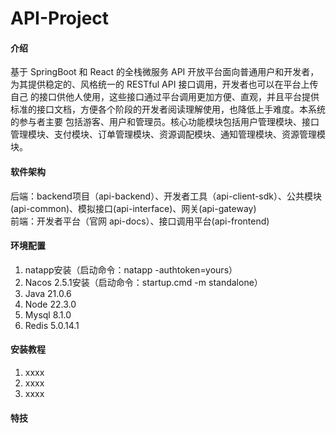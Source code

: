 # API-Project

#### 介绍
基于 SpringBoot 和 React 的全栈微服务 API 开放平台面向普通用户和开发者，为其提供稳定的、风格统一的 RESTful API 接口调用，开发者也可以在平台上传自己
的接口供他人使用，这些接口通过平台调用更加方便、直观，并且平台提供标准的接口文档，方便各个阶段的开发者阅读理解使用，也降低上手难度。本系统的参与者主要
包括游客、用户和管理员。核心功能模块包括用户管理模块、接口管理模块、支付模块、订单管理模块、资源调配模块、通知管理模块、资源管理模块。

#### 软件架构
后端：backend项目（api-backend）、开发者工具（api-client-sdk）、公共模块(api-common)、模拟接口(api-interface)、网关(api-gateway)  
前端：开发者平台（官网 api-docs）、接口调用平台(api-frontend)

#### 环境配置
 1. natapp安装（启动命令：natapp -authtoken=yours）  
 2. Nacos 2.5.1安装（启动命令：startup.cmd -m standalone）  
 3. Java 21.0.6  
 4. Node 22.3.0  
 5. Mysql 8.1.0  
 6. Redis 5.0.14.1  
 
#### 安装教程

1.  xxxx
2.  xxxx
3.  xxxx




#### 特技

